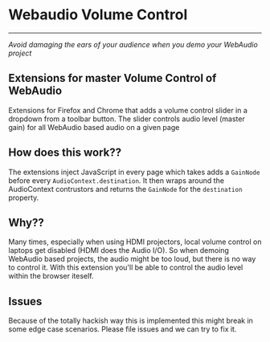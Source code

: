 # Webaudio Volume Control
-----

_Avoid damaging the ears of your audience when you demo your WebAudio project_

## Extensions for master Volume Control of WebAudio

Extensions for Firefox and Chrome that adds a volume control slider in a dropdown from a toolbar button. The slider controls audio level (master gain) for all WebAudio based audio on a given page

## How does this work??

The extensions inject JavaScript in every page which takes adds a `GainNode` before every `AudioContext.destination`. It then wraps around the AudioContext contrustors and returns the `GainNode` for the `destination` property.

## Why?? 

Many times, especially when using HDMI projectors, local volume control on laptops get disabled (HDMI does the Audio I/O). So when demoing WebAudio based projects, the audio might be too loud, but there is no way to control it. With this extension you'll be able to control the audio level within the browser iteself.

## Issues

Because of the totally hackish way this is implemented this might break in some edge case scenarios. Please file issues and we can try to fix it.
